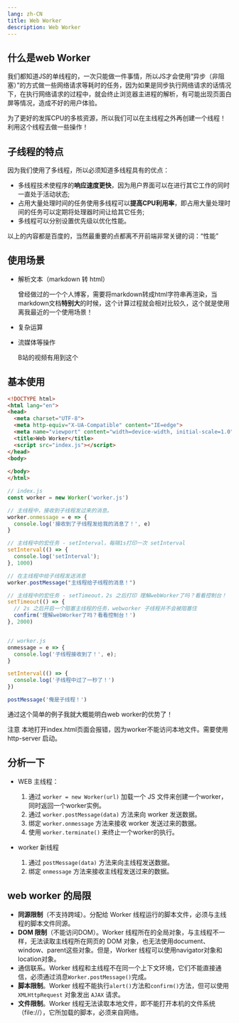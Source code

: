 ```yaml
---
lang: zh-CN
title: Web Worker
description: Web Worker
---
```


## 什么是web Worker

我们都知道JS的单线程的，一次只能做一件事情，所以JS才会使用“异步（非阻塞）”的方式做一些网络请求等耗时的任务，因为如果是同步执行网络请求的话情况下，在执行网络请求的过程中，就会终止浏览器主进程的解析，有可能出现页面白屏等情况，造成不好的用户体验。

为了更好的发挥CPU的多核资源，所以我们可以在主线程之外再创建一个线程！利用这个线程去做一些操作！

## 子线程的特点

因为我们使用了多线程，所以必须知道多线程具有的优点：

- 多线程技术使程序的**响应速度更快**，因为用户界面可以在进行其它工作的同时一直处于活动状态;
- 占用大量处理时间的任务使用多线程可以**提高CPU利用率**，即占用大量处理时间的任务可以定期将处理器时间让给其它任务;
- 多线程可以分别设置优先级以优化性能。

以上的内容都是百度的，当然最重要的点都离不开前端非常关键的词：“性能”

## 使用场景

- 解析文本（markdown 转 html）

   曾经做过的一个个人博客，需要将markdown转成html字符串再渲染，当markdown文档**特别大**的时候，这个计算过程就会相对比较久，这个就是使用离我最近的一个使用场景！

- 复杂运算
- 流媒体等操作

   B站的视频有用到这个

## 基本使用

```html
<!DOCTYPE html>
<html lang="en">
<head>
  <meta charset="UTF-8">
  <meta http-equiv="X-UA-Compatible" content="IE=edge">
  <meta name="viewport" content="width=device-width, initial-scale=1.0">
  <title>Web Worker</title>
  <script src="index.js"></script>
</head>
<body>
  
</body>
</html>
```

```js
// index.js
const worker = new Worker('worker.js')

// 主线程中，接收到子线程发过来的消息。
worker.onmessage = e => {
  console.log('接收到了子线程发给我的消息了！', e)
}

// 主线程中的宏任务 - setInterval，每隔1s打印一次 setInterval
setInterval(() => {
  console.log('setInterval');
}, 1000)

// 在主线程中给子线程发送消息
worker.postMessage("主线程给子线程的消息！")

// 主线程中的宏任务 - setTimeout，2s 之后打印 理解webWorker了吗？看看控制台！
setTimeout(() => {
  // 2s 之后开启一个阻塞主线程的任务，webworker 子线程并不会被阻塞住
  confirm('理解webWorker了吗？看看控制台！')
}, 2000)


// worker.js
onmessage = e => {
  console.log('子线程接收到了！', e);
}

setInterval(() => {
  console.log('子线程中过了一秒了！')
})

postMessage('俺是子线程！')
```

通过这个简单的例子我就大概能明白web worker的优势了！

注意 本地打开index.html页面会报错，因为worker不能访问本地文件。需要使用 http-server 启动。

## 分析一下

- WEB 主线程：

   1. 通过 `worker = new Worker(url)` 加载一个 JS 文件来创建一个worker，同时返回一个worker实例。
   2. 通过 `worker.postMessage(data)` 方法来向 worker 发送数据。
   3. 绑定 `worker.onmessage` 方法来接收 worker 发送过来的数据。
   4. 使用 `worker.terminate()` 来终止一个worker的执行。

- worker 新线程

   1. 通过 `postMessage(data)` 方法来向主线程发送数据。
   2. 绑定 `onmessage` 方法来接收主线程发送过来的数据。

## web worker 的局限

- **同源限制**（不支持跨域）。分配给 Worker 线程运行的脚本文件，必须与主线程的脚本文件同源。
- **DOM 限制**（不能访问DOM）。Worker 线程所在的全局对象，与主线程不一样，无法读取主线程所在网页的 DOM 对象，也无法使用document、window、parent这些对象。但是，Worker 线程可以使用navigator对象和location对象。
- 通信联系。Worker 线程和主线程不在同一个上下文环境，它们不能直接通信，必须通过消息`Worker.postMessage()`完成。
- **脚本限制**。Worker 线程不能执行`alert()`方法和`confirm()`方法，但可以使用 `XMLHttpRequest` 对象发出 `AJAX` 请求。
- **文件限制**。Worker 线程无法读取本地文件，即不能打开本机的文件系统（file://），它所加载的脚本，必须来自网络。
